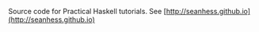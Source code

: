 Source code for Practical Haskell tutorials. See [http://seanhess.github.io](http://seanhess.github.io)
